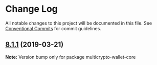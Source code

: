 # Change Log

All notable changes to this project will be documented in this file.
See [Conventional Commits](https://conventionalcommits.org) for commit guidelines.

## [8.1.1](https://github.com/matiu/multicore/compare/v8.1.0...v8.1.1) (2019-03-21)

**Note:** Version bump only for package multicrypto-wallet-core
